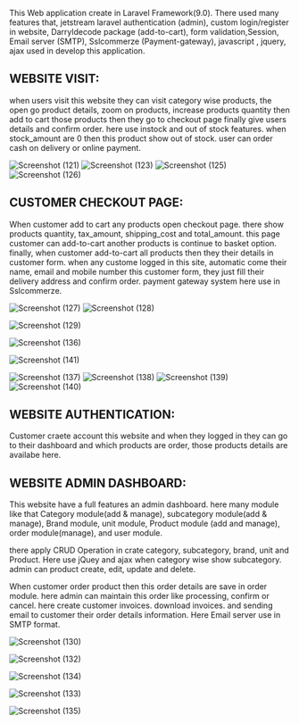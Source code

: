 This Web application create in Laravel Framework(9.0). There used many features that, jetstream laravel authentication (admin), custom login/register in website, Darryldecode package (add-to-cart), form validation,Session, Email server (SMTP), Sslcommerze (Payment-gateway), javascript , jquery, ajax used in develop this application.

## WEBSITE VISIT:

when users visit this website they can visit category wise products, the open go product details, zoom on products, increase products quantity then add to cart those products then they go to checkout page finally give users details and confirm order. here use instock and out of stock features. when stock_amount are 0 then this product show out of stock. user can order cash on delivery or online payment. 

![Screenshot (121)](https://user-images.githubusercontent.com/85999223/197323160-445fa90d-396b-485b-8431-52e637359e28.png)
![Screenshot (123)](https://user-images.githubusercontent.com/85999223/197323647-588b8690-c61b-42b6-bea4-222caf3bf5f6.png)
![Screenshot (125)](https://user-images.githubusercontent.com/85999223/197323654-1c61f2e6-192d-4d98-8a18-10eadf7d9973.png)
![Screenshot (126)](https://user-images.githubusercontent.com/85999223/197323671-4eb0be6b-06e4-4f8f-8cd5-74c44393c5b7.png)


## CUSTOMER CHECKOUT PAGE:

When customer add to cart any products open checkout page. there show products quantity, tax_amount, shipping_cost and total_amount. this page customer can add-to-cart another products is continue to basket option. finally, when customer add-to-cart all products then they their details in customer form. when any custome logged in this site, automatic come their name, email and mobile number this customer form, they just fill their delivery address and confirm order. payment gateway system here use in Sslcommerze.

![Screenshot (127)](https://user-images.githubusercontent.com/85999223/197323681-078f7605-f767-43b4-a1a6-3c4919ccf9d4.png)
![Screenshot (128)](https://user-images.githubusercontent.com/85999223/197323728-796ebb23-6877-473e-a971-dc3cd2045b77.png)

![Screenshot (129)](https://user-images.githubusercontent.com/85999223/197324531-d26a57d6-abad-40bc-bebe-bce423ece9a0.png)

![Screenshot (136)](https://user-images.githubusercontent.com/85999223/197324519-39f431a8-5a38-4009-8c7d-428107dde7aa.png)

![Screenshot (141)](https://user-images.githubusercontent.com/85999223/197324618-a7f31929-0285-4c2f-8f0c-0cf98b1dc251.png)

![Screenshot (137)](https://user-images.githubusercontent.com/85999223/197324455-13b15750-5662-4146-97d2-9bd244d4e9ef.png)
![Screenshot (138)](https://user-images.githubusercontent.com/85999223/197324465-f8e4799f-c86c-4598-8b73-069f9b49ce83.png)
![Screenshot (139)](https://user-images.githubusercontent.com/85999223/197324471-bde1d7b9-c51d-474b-b3d8-71027a51fcc5.png)
![Screenshot (140)](https://user-images.githubusercontent.com/85999223/197324477-9c0eb3d2-2da4-4721-a90a-7098a5ad83e6.png)

## WEBSITE AUTHENTICATION:

Customer craete account this website and when they logged in they can go to their dashboard and which products are order, those products details are availabe here.

## WEBSITE ADMIN DASHBOARD:

This website have a full features an admin dashboard. here many module like that Category module(add & manage), subcategory module(add & manage), Brand module, unit module, Product module (add and manage), order module(manage), and user module.

there apply CRUD Operation in crate category, subcategory, brand, unit and Product. Here use jQuey and ajax when category wise show subcategory. admin can product create, edit, update and delete.

When customer order product then this order details are save in order module. here admin can maintain this order like processing, confirm or cancel. here create customer invoices. download invoices. and sending email to customer their order details information. Here Email server use in SMTP format.

![Screenshot (130)](https://user-images.githubusercontent.com/85999223/197323922-a3de81f6-767e-4e6a-8c11-0be4c3b6a390.png)

![Screenshot (132)](https://user-images.githubusercontent.com/85999223/197323940-3411fee7-508d-415b-92db-eafba1550575.png)

![Screenshot (134)](https://user-images.githubusercontent.com/85999223/197323950-9a99591a-dcb1-4c84-a0b3-84bcd80b8166.png)

![Screenshot (133)](https://user-images.githubusercontent.com/85999223/197323960-b910bcec-b2b0-4e67-818d-6c83a139c335.png)

![Screenshot (135)](https://user-images.githubusercontent.com/85999223/197323964-cd4e8b19-bb31-4cc0-8062-e0e69456c330.png)





